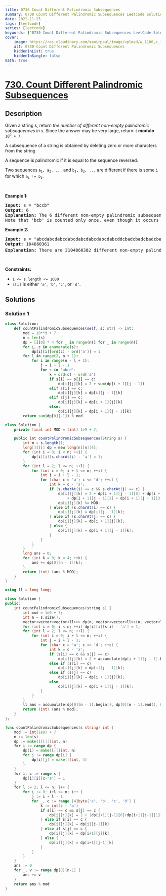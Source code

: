 ```yaml
---
title: 0730 Count Different Palindromic Subsequences
summary: 0730 Count Different Palindromic Subsequences LeetCode Solution Explained
date: 2022-11-25
tags: [leetcode]
series: [leetcode]
keywords: ["0730 Count Different Palindromic Subsequences LeetCode Solution Explained in all languages", "0730 Count Different Palindromic Subsequences", "LeetCode", "leetcode solution in Python3 C++ Java Go PHP Ruby Swift TypeScript Rust C# JavaScript C", "GeeksforGeeks", "InterviewBit", "Coding Ninjas", "HackerRank", "HackerEarth", "CodeChef", "TopCoder", "AlgoExpert", "freeCodeCamp", "Codeforces", "GitHub", "AtCoder", "Samir Paul"]
cover:
    image: https://res.cloudinary.com/samirpaul/image/upload/w_1100,c_fit,co_rgb:FFFFFF,l_text:Arial_75_bold:0730 Count Different Palindromic Subsequences - Solution Explained/problem-solving.webp
    alt: 0730 Count Different Palindromic Subsequences
    hiddenInList: true
    hiddenInSingle: false
math: true
---
```



# [730. Count Different Palindromic Subsequences](https://leetcode.com/problems/count-different-palindromic-subsequences)


## Description

<p>Given a string s, return <em>the number of different non-empty palindromic subsequences in</em> <code>s</code>. Since the answer may be very large, return it <strong>modulo</strong> <code>10<sup>9</sup> + 7</code>.</p>

<p>A subsequence of a string is obtained by deleting zero or more characters from the string.</p>

<p>A sequence is palindromic if it is equal to the sequence reversed.</p>

<p>Two sequences <code>a<sub>1</sub>, a<sub>2</sub>, ...</code> and <code>b<sub>1</sub>, b<sub>2</sub>, ...</code> are different if there is some <code>i</code> for which <code>a<sub>i</sub> != b<sub>i</sub></code>.</p>

<p>&nbsp;</p>
<p><strong class="example">Example 1:</strong></p>

<pre>
<strong>Input:</strong> s = &quot;bccb&quot;
<strong>Output:</strong> 6
<strong>Explanation:</strong> The 6 different non-empty palindromic subsequences are &#39;b&#39;, &#39;c&#39;, &#39;bb&#39;, &#39;cc&#39;, &#39;bcb&#39;, &#39;bccb&#39;.
Note that &#39;bcb&#39; is counted only once, even though it occurs twice.
</pre>

<p><strong class="example">Example 2:</strong></p>

<pre>
<strong>Input:</strong> s = &quot;abcdabcdabcdabcdabcdabcdabcdabcddcbadcbadcbadcbadcbadcbadcbadcba&quot;
<strong>Output:</strong> 104860361
<strong>Explanation:</strong> There are 3104860382 different non-empty palindromic subsequences, which is 104860361 modulo 10<sup>9</sup> + 7.
</pre>

<p>&nbsp;</p>
<p><strong>Constraints:</strong></p>

<ul>
	<li><code>1 &lt;= s.length &lt;= 1000</code></li>
	<li><code>s[i]</code> is either <code>&#39;a&#39;</code>, <code>&#39;b&#39;</code>, <code>&#39;c&#39;</code>, or <code>&#39;d&#39;</code>.</li>
</ul>

## Solutions

### Solution 1

<!-- tabs:start -->

```python
class Solution:
    def countPalindromicSubsequences(self, s: str) -> int:
        mod = 10**9 + 7
        n = len(s)
        dp = [[[0] * 4 for _ in range(n)] for _ in range(n)]
        for i, c in enumerate(s):
            dp[i][i][ord(c) - ord('a')] = 1
        for l in range(2, n + 1):
            for i in range(n - l + 1):
                j = i + l - 1
                for c in 'abcd':
                    k = ord(c) - ord('a')
                    if s[i] == s[j] == c:
                        dp[i][j][k] = 2 + sum(dp[i + 1][j - 1])
                    elif s[i] == c:
                        dp[i][j][k] = dp[i][j - 1][k]
                    elif s[j] == c:
                        dp[i][j][k] = dp[i + 1][j][k]
                    else:
                        dp[i][j][k] = dp[i + 1][j - 1][k]
        return sum(dp[0][-1]) % mod
```

```java
class Solution {
    private final int MOD = (int) 1e9 + 7;

    public int countPalindromicSubsequences(String s) {
        int n = s.length();
        long[][][] dp = new long[n][n][4];
        for (int i = 0; i < n; ++i) {
            dp[i][i][s.charAt(i) - 'a'] = 1;
        }
        for (int l = 2; l <= n; ++l) {
            for (int i = 0; i + l <= n; ++i) {
                int j = i + l - 1;
                for (char c = 'a'; c <= 'd'; ++c) {
                    int k = c - 'a';
                    if (s.charAt(i) == c && s.charAt(j) == c) {
                        dp[i][j][k] = 2 + dp[i + 1][j - 1][0] + dp[i + 1][j - 1][1]
                            + dp[i + 1][j - 1][2] + dp[i + 1][j - 1][3];
                        dp[i][j][k] %= MOD;
                    } else if (s.charAt(i) == c) {
                        dp[i][j][k] = dp[i][j - 1][k];
                    } else if (s.charAt(j) == c) {
                        dp[i][j][k] = dp[i + 1][j][k];
                    } else {
                        dp[i][j][k] = dp[i + 1][j - 1][k];
                    }
                }
            }
        }
        long ans = 0;
        for (int k = 0; k < 4; ++k) {
            ans += dp[0][n - 1][k];
        }
        return (int) (ans % MOD);
    }
}
```

```cpp
using ll = long long;

class Solution {
public:
    int countPalindromicSubsequences(string s) {
        int mod = 1e9 + 7;
        int n = s.size();
        vector<vector<vector<ll>>> dp(n, vector<vector<ll>>(n, vector<ll>(4)));
        for (int i = 0; i < n; ++i) dp[i][i][s[i] - 'a'] = 1;
        for (int l = 2; l <= n; ++l) {
            for (int i = 0; i + l <= n; ++i) {
                int j = i + l - 1;
                for (char c = 'a'; c <= 'd'; ++c) {
                    int k = c - 'a';
                    if (s[i] == c && s[j] == c)
                        dp[i][j][k] = 2 + accumulate(dp[i + 1][j - 1].begin(), dp[i + 1][j - 1].end(), 0ll) % mod;
                    else if (s[i] == c)
                        dp[i][j][k] = dp[i][j - 1][k];
                    else if (s[j] == c)
                        dp[i][j][k] = dp[i + 1][j][k];
                    else
                        dp[i][j][k] = dp[i + 1][j - 1][k];
                }
            }
        }
        ll ans = accumulate(dp[0][n - 1].begin(), dp[0][n - 1].end(), 0ll);
        return (int) (ans % mod);
    }
};
```

```go
func countPalindromicSubsequences(s string) int {
	mod := int(1e9) + 7
	n := len(s)
	dp := make([][][]int, n)
	for i := range dp {
		dp[i] = make([][]int, n)
		for j := range dp[i] {
			dp[i][j] = make([]int, 4)
		}
	}
	for i, c := range s {
		dp[i][i][c-'a'] = 1
	}
	for l := 2; l <= n; l++ {
		for i := 0; i+l <= n; i++ {
			j := i + l - 1
			for _, c := range [4]byte{'a', 'b', 'c', 'd'} {
				k := int(c - 'a')
				if s[i] == c && s[j] == c {
					dp[i][j][k] = 2 + (dp[i+1][j-1][0]+dp[i+1][j-1][1]+dp[i+1][j-1][2]+dp[i+1][j-1][3])%mod
				} else if s[i] == c {
					dp[i][j][k] = dp[i][j-1][k]
				} else if s[j] == c {
					dp[i][j][k] = dp[i+1][j][k]
				} else {
					dp[i][j][k] = dp[i+1][j-1][k]
				}
			}
		}
	}
	ans := 0
	for _, v := range dp[0][n-1] {
		ans += v
	}
	return ans % mod
}
```

<!-- tabs:end -->

<!-- end -->
